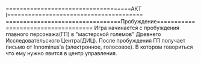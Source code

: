 ====================================АКТ I=======================================
=================================Пробуждение====================================
    Игра начинается с пробуждения главного персонажа(ГП) в "мастерской големов"
Древнего Исследовательского Центра(ДИЦ). После пробуждения ГП получает письмо
от Innominus'а (электронное, голосовое). В котором говориться что ему нужно
явится в центр управления.
